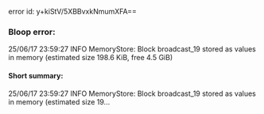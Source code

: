 error id: y+kiStV/5XBBvxkNmumXFA==
### Bloop error:

25/06/17 23:59:27 INFO MemoryStore: Block broadcast_19 stored as values in memory (estimated size 198.6 KiB, free 4.5 GiB)
#### Short summary: 

25/06/17 23:59:27 INFO MemoryStore: Block broadcast_19 stored as values in memory (estimated size 19...